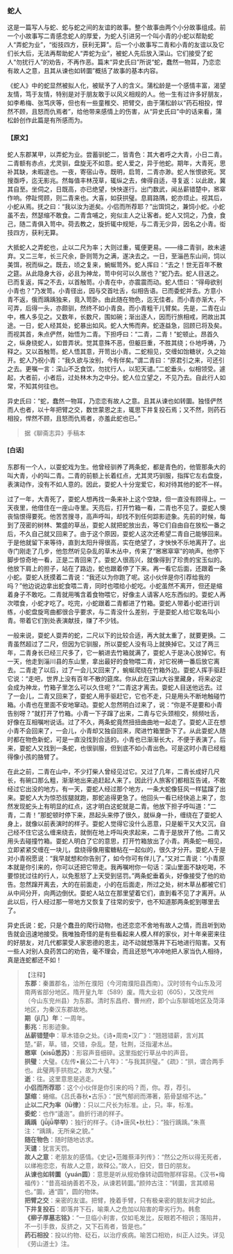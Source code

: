<script type="text/javascript">
    var head = document.getElementsByTagName('head')[0];
    cssURL = '/public/liao.css';
    linkTag = document.createElement('link');
    linkTag.href = cssURL;
    linkTag.setAttribute('type','text/css');
    linkTag.setAttribute('rel','stylesheet');
    head.appendChild(linkTag);
</script>
### 蛇人

这是一篇写人与蛇、蛇与蛇之间的友谊的故事。整个故事由两个小分故事组成。前一个小故事写二青感念蛇人的厚爱，为蛇人引进另一个叫小青的小蛇以帮助蛇人“弄蛇为业”，“衒技四方，获利无算”。后一个小故事写二青和小青的友谊以及它们长大后，无法再帮助蛇人“弄蛇为业”，被蛇人先后放入深山。它们接受了蛇人“勿扰行人”的劝告，不再作恶。篇末“异史氏曰”所说“蛇，蠢然一物耳，乃恋恋有故人之意，且其从谏也如转圜”概括了故事的基本内容。

《蛇人》中的蛇显然被拟人化，被赋予了人的含义。蒲松龄是一个感情丰富，渴望友情，笃于友情，特别是对于朋友敢于以风义相规的人。他一生有过许多好朋友，如李希梅、张笃庆等，但也有一些童稚交、把臂交，由于蒲松龄以“药石相投，悍然不顾，且怒而仇焉者”，给他带来感情上的伤害，从“异史氏曰”中的话来看，蒲松龄创作此篇是有所感而为。

#### 【原文】
<section>

蛇人东郡某甲，以弄蛇为业。尝蓄驯蛇二，皆青色：其大者呼之大青，小日二青。二青额有赤点，尤灵驯，盘旋无不如意。蛇人爱之，异于他蛇。期年，大青死，思补其缺，未暇遑也。一夜，寄宿山寺。既明，启笥，二青亦渺。蛇人怅恨欲死。冥搜亟呼，迄无影兆。然每值丰林茂草，辄纵之去，俾得自适，寻复返：以此故，冀其自至。坐伺之，日既高，亦已绝望，怏怏遂行。出门数武，闻丛薪错楚中，窸窣作响。停趾愕顾，则二青来也。大喜，如获拱璧。息肩路隅，蛇亦烦止。视其后，小蛇从焉。抚之曰：“我以汝为逝矣。小侣而所荐耶？”出饵饲之，兼饲小蛇。小蛇虽不去，然瑟缩不敢食。二青含哺之，宛似主人之让客者。蛇人又饲之，乃食，食己，随二青俱入笥中。荷去教之，旋折辄中规矩，与二青无少异，因名之小青。衒技四方，获利无算。

大抵蛇人之弄蛇也，止以二尺为率；大则过重，辄便更易。——缘二青驯，故未遽弃。又二三年，长三尺余，卧则笥为之满，遂决去之。一日，至淄邑东山间，饲以美饵，祝而纵之。既去，顷之复来，蜿蜒笥外。蛇人挥曰：“去之！世无百年不散之筵。从此隐身大谷，必且为神龙，笥中何可以久居也？”蛇乃去。蛇人目送之。已而复返，挥之不去，以首触笥。小青在中，亦震震而动。蛇人悟曰：“得毋欲别小青也？”乃发笥。小青径出，因与交首吐舌，似相告语。已而委蛇并去。方意小青不返，俄而踽踽独来，竟入笥卧。由此随在物色，迄无佳者。而小青亦渐大，不可弄，后得一头，亦颇驯，然终不如小青良。而小青粗干儿臂矣。先是，二青在山中，樵人多见之。又数年，长数尺，围如碗；渐出逐人，因而行旅相戒，罔故出其途。一日，蛇人经其处，蛇暴出如风。蛇人大怖而奔。蛇逐益急，回顾已将及矣。而视其首，朱点俨然，始悟为二青。下担呼曰：“二青，二青！”蛇顿止。昂首久之，纵身绕蛇人，如昔弄状。觉其意殊不恶，但躯巨重，不胜其绕；仆地呼祷，乃释之。又以首触笥。蛇人悟其意，开笥出小青。二蛇相见，交缠如饴糖状，久之始开。蛇人乃祝小青：“我久欲与汝别，今有伴矣。”谓二青曰：“原君引之来，可还引之去。更嘱一言：深山不乏食饮，勿扰行人，以犯天谴。”二蛇垂头，似相领受。遽起，大者前，小者后，过处林木为之中分。蛇人位立望之，不见乃去。自此行人如常，不知其何往也。

异史氏曰：“蛇，蠢然一物耳，乃恋恋有故人之意。且其从谏也如转圜。独怪俨然而人也者，以十年把臂之交，数世蒙恩之主，辄思下井复投石焉；又不然，则药石相投，悍然不顾，且怒而仇焉者，亦羞此蛇也已。”

</section>

> 据《聊斋志异》手稿本

#### [白话]
<aside>

东郡有一个人，以耍蛇戏为生。他曾经驯养了两条蛇，都是青色的，他管那条大的叫大青，小的叫二青。二青的前额上长着红点，尤其灵巧驯服，指挥它左右盘旋，表演动作，没有不如人意的。因此，耍蛇人十分宠爱它，和对待其他的蛇不一样。

过了一年，大青死了，耍蛇人想再找一条来补上这个空缺，但一直没有顾得上。一天夜里，他借住在一座山寺里。天亮后，打开竹箱一看，二青也不见了。耍蛇人懊丧恼恨得要死。他苦苦搜寻，高声呼叫，却找不到任何踪影迹象。先前的时候，每到了茂密的树林、繁盛的草丛，耍蛇人就把蛇放出去，等它们自由自在放松一番之后，不久自己就又回来了。由于这个原因，耍蛇人这次还希望二青自己能够回来。于是他就留下来等待，直到太阳升得很高，实在绝望了，才怏怏不乐地离开了。出寺门刚走了几步，他忽然听见杂乱的草木丛中，传来了“窸窸窣窣”的响声。他停下脚步惊奇地一看，正是二青回来了。耍蛇人很高兴，就像得到了珍贵的宝玉似的。他放下肩上的担子，站在了路边，蛇也跟着停了下来。再一看它后面，还跟着一条小蛇。耍蛇人抚摸着二青说：“我还以为你跑了呢。这小伙伴是你引荐给我的吗？”他边说边拿出蛇食喂二青，同时也喂给小蛇吃。小蛇虽然不离开，但还是缩着身子不敢吃。二青就用嘴含着食物喂它，好像主人请客人吃东西似的。耍蛇人再次喂食，小蛇才吃了。吃完，小蛇跟着二青都进了竹箱。耍蛇人带着小蛇进行训练，小蛇盘旋弯曲都很合乎要求，与二青没什么差别，于是耍蛇人给它取名叫小青。带着它们到处表演献技，赚了不少钱。

一般来说，耍蛇人耍弄的蛇，二尺以下的比较合适，再大就太重了，就要更换。二青虽然超过了二尺，但因为它驯服，所以耍蛇人没有马上就换掉它。又过了两三年，二青身长已经三尺多了，它一躺进去竹箱就满了，耍蛇人于是决心放掉它。有一天，他走到淄川县的东山里，拿出最好的食物喂二青，对它祝祷一番后放它离去。二青走了以后，过了一会儿又回来了，蜿蜒爬绕在竹箱外边。耍蛇人挥手驱赶它说：“走吧，世界上没有百年不散的筵席。你从此在深山大谷里藏身，将来必定会成为神龙，竹箱子里怎么可以久住呢？”二青这才离去。耍蛇人目送他远去。过了一会儿，二青又回来了，耍蛇人用手驱赶它，它也不走，只是用头不断地触碰竹箱。小青也在里面不安地窜动。耍蛇人忽然明白过来了，说：“你是不是要和小青告别呀？”就打开了竹箱。小青一下子蹿了出来，二青与它头颈相交，频频吐舌，好像在互相嘱咐说话。过了不久，两条蛇竟然扭扭曲曲地一起走了。耍蛇人正在想小青不会回来了，一会儿，小青却又独自回来，爬进竹箱里卧下了。从此耍蛇人随时都在物色新蛇，可是一直没找到合适的。小青也已渐渐长大，不便于表演了。后来，耍蛇人又找到一条蛇，也很驯服，但到底不如小青出色。可是这时小青已经粗得像小孩的胳臂了。

在此之前，二青在山中，不少打柴人曾经见过它。又过了几年，二青长成好几尺长，有碗口那么粗，渐渐地出来追赶起人来了。因此行人旅客们都相互告诫，不敢经过它出没的地方。有一天，耍蛇人经过那个地方，一条大蛇像狂风一样猛蹿了出来。耍蛇人大为惊恐拔腿就跑，那蛇追得更急了。他回头一看已经快追上来了，忽然发现蛇头上有明显的红点，这才明白这蛇就是二青。他放下担子呼叫道：“二青，二青！”那蛇顿时停下来，昂起头来停了很久，就纵身一扑，缠绕在了耍蛇人身上，就像以前表演时的样子。耍蛇人觉得它没什么恶意，只是躯干又大又沉，自己经不住它这么缠来绕去，就倒在地上呼叫央求起来，二青于是放开了他。二青又用头去碰撞竹箱。耍蛇人明白了它的意思，打开竹箱放出了小青。两条蛇一相见，立即紧紧交缠在一块儿，盘绕得像用蜜糖粘在一起似的，很久才分开。耍蛇人于是对小青祝愿说：“我早就想和你告别了，如今你可有伴儿了。”又对二青说：“小青原本就是你引来的，你可以还把它带走。我再嘱咐你一句话：深山里面不缺吃喝，不要惊扰过往的行人，以免惹怒了上天受到惩罚。”两条蛇垂着头，好像接受了他的劝告。忽然蹿开离去，大的在前面走，小的在后面走，所过之处，树木草丛都被它们从中间分开，向两边倒伏。耍蛇人站立在那里望着它们，直到看不见了才离开。从此以后，行人经过那一带地方又恢复了往常的安宁，也不知道那两条蛇到哪里去了。

异史氏说：蛇，只是个蠢丑的爬行动物，也还恋恋不舍地有故人之情，而且听到劝告就会迅速地接受。我唯独奇怪的是有些看起来人模人样的家伙，对十年亲密来往的好朋友，对几代都蒙受人家恩德的恩主，动不动就想落井下石地进行陷害。又有一些人对别人良药苦口的劝告，毫不理会，而且还怒气冲冲地把人家当仇人相待，真是连蛇都还不如！

</aside>

> 【注释】  
<b>东郡</b>：秦置郡名，洽所在濮阳（今河南濮阳县西南）。汉时领有今山东及河南两省部分地区。隋开皇九年（589）废。隋大业初（605），又改兖州（今山东兖州县）为东郡。清时东昌府、曹州府，即个山东聊城地区及菏泽地区，为秦汉东郡故地。  
<b>期（jǐ几）年</b>：一周年。  
<b>影兆</b>：形影迹象。  
<b>丛薪错楚中</b>：草木错杂之处。《诗•周南•汉广》：“翘翘错薪，言刈其楚。”薪，草。错，交错，杂乱。楚，牡荆，泛指灌木丛。  
<b>窸窣（xisǖ悉苏）</b>：形容声音细碎。这里指蛇行草丛中的声音。  
<b>拱璧</b>：大璧。《左传•襄公二十八年》：“与我其拱璧。”《疏》：“拱，谓合两手也。此璧两手拱抱之，故为大璧。”  
<b>逝</b>：往。这里意思是逃走。  
<b>小侣而所荐耶</b>：这个小伙伴是你引来的吗？而，你。荐，荐引。  
<b>瑟缩</b>：蜷缩。《吕氏春秋•古乐》：“民气郁阏而滞著，筋骨瑟缩不达。”  
<b>止以二尺为率（lǜ律）</b>：只以二尺长为标准。止，只。率，标准。  
<b>委蛇</b>：也作“逶迤”。曲折行进的样子。  
<b>踽踽（jǚjǚ举举）</b>：独行的样子。《诗•唐风•杕杜》：“独行踽踽。”朱熹注：“踽踽，无所亲之貌。”  
<b>随在物色</b>：随时随地访求。  
<b>天谴</b>：犹言天罚。  
<b>故人之意</b>：老朋友的感情。《史记•范雎蔡泽列传》：“然公之所以得无死者，以绨袍恋恋，有故人之意，故释公。”故人，旧交，昔日的朋友。  
<b>从谏也如转圜（yuán圆）</b>：意思是听从规劝像转动圆物那样容易。《汉书•梅福传》：“昔高祖纳善若不及，从谏若转圜。”颜帅古注：“转圜，言其顺易也。”圜，通“圆”，圆的物体。  
<b>把臂之交</b>：亲密的友谊。把臂，挽着手臂，只有极亲密的朋友间才如此。  
<b>下井复投石</b>：即落井下石，喻乘人之危加以陷害的卑劣行为。韩愈  
<b>《柳子厚墓志铭》</b>：“一旦临小利害，仅如毛发比，反眼若不相识；落陷井，不一引手救，反挤之，又下石焉者，皆是也。”  
<b>药石相投</b>：投以约物、砭石，以治疗疾病。喻苦口相劝，纠正人过失。详见《劳山道士》注。  
